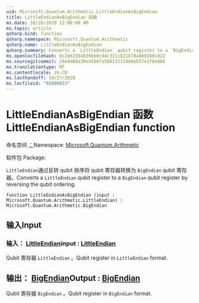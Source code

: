 ```yaml
---
uid: Microsoft.Quantum.Arithmetic.LittleEndianAsBigEndian
title: LittleEndianAsBigEndian 函数
ms.date: 10/26/2020 12:00:00 AM
ms.topic: article
qsharp.kind: function
qsharp.namespace: Microsoft.Quantum.Arithmetic
qsharp.name: LittleEndianAsBigEndian
qsharp.summary: Converts a `LittleEndian` qubit register to a `BigEndian` qubit register by reversing the qubit ordering.
ms.openlocfilehash: 8c2e6150a839bb0cd4c311c821b78a080288cd22
ms.sourcegitcommit: 29e0d88a30e4166fa580132124b0eb57e1f0e986
ms.translationtype: MT
ms.contentlocale: zh-CN
ms.lasthandoff: 10/27/2020
ms.locfileid: "92699833"
---
```

# <a name="littleendianasbigendian-function"></a><span data-ttu-id="c8eda-102">LittleEndianAsBigEndian 函数</span><span class="sxs-lookup"><span data-stu-id="c8eda-102">LittleEndianAsBigEndian function</span></span>

<span data-ttu-id="c8eda-103">命名空间 [：](xref:Microsoft.Quantum.Arithmetic)</span><span class="sxs-lookup"><span data-stu-id="c8eda-103">Namespace: [Microsoft.Quantum.Arithmetic](xref:Microsoft.Quantum.Arithmetic)</span></span>

<span data-ttu-id="c8eda-104">软件包 [](https://nuget.org/packages/)</span><span class="sxs-lookup"><span data-stu-id="c8eda-104">Package: [](https://nuget.org/packages/)</span></span>


<span data-ttu-id="c8eda-105">`LittleEndian`通过反转 qubit 排序将 qubit 寄存器转换为 `BigEndian` qubit 寄存器。</span><span class="sxs-lookup"><span data-stu-id="c8eda-105">Converts a `LittleEndian` qubit register to a `BigEndian` qubit register by reversing the qubit ordering.</span></span>

```qsharp
function LittleEndianAsBigEndian (input : Microsoft.Quantum.Arithmetic.LittleEndian) : Microsoft.Quantum.Arithmetic.BigEndian
```


## <a name="input"></a><span data-ttu-id="c8eda-106">输入</span><span class="sxs-lookup"><span data-stu-id="c8eda-106">Input</span></span>

### <a name="input--littleendian"></a><span data-ttu-id="c8eda-107">输入： [LittleEndian](xref:Microsoft.Quantum.Arithmetic.LittleEndian)</span><span class="sxs-lookup"><span data-stu-id="c8eda-107">input : [LittleEndian](xref:Microsoft.Quantum.Arithmetic.LittleEndian)</span></span>

<span data-ttu-id="c8eda-108">Qubit 寄存器 `LittleEndian` 。</span><span class="sxs-lookup"><span data-stu-id="c8eda-108">Qubit register in `LittleEndian` format.</span></span>



## <a name="output--bigendian"></a><span data-ttu-id="c8eda-109">输出： [BigEndian](xref:Microsoft.Quantum.Arithmetic.BigEndian)</span><span class="sxs-lookup"><span data-stu-id="c8eda-109">Output : [BigEndian](xref:Microsoft.Quantum.Arithmetic.BigEndian)</span></span>

<span data-ttu-id="c8eda-110">Qubit 寄存器 `BigEndian` 。</span><span class="sxs-lookup"><span data-stu-id="c8eda-110">Qubit register in `BigEndian` format.</span></span>
